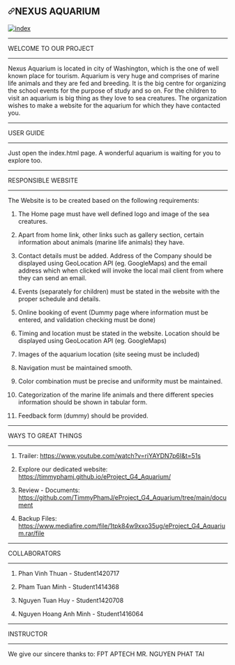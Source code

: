 <article class="markdown-body entry-content container-lg" itemprop="text"><h1 dir="auto"><a id="user-content-black-and-blue" class="anchor" aria-hidden="true" href="#black-and-blue"><svg class="octicon octicon-link" viewBox="0 0 16 16" version="1.1" width="16" height="16" aria-hidden="true"><path fill-rule="evenodd" d="M7.775 3.275a.75.75 0 001.06 1.06l1.25-1.25a2 2 0 112.83 2.83l-2.5 2.5a2 2 0 01-2.83 0 .75.75 0 00-1.06 1.06 3.5 3.5 0 004.95 0l2.5-2.5a3.5 3.5 0 00-4.95-4.95l-1.25 1.25zm-4.69 9.64a2 2 0 010-2.83l2.5-2.5a2 2 0 012.83 0 .75.75 0 001.06-1.06 3.5 3.5 0 00-4.95 0l-2.5 2.5a3.5 3.5 0 004.95 4.95l1.25-1.25a.75.75 0 00-1.06-1.06l-1.25 1.25a2 2 0 01-2.83 0z"></path></svg></a>NEXUS AQUARIUM</h1>
<p dir="auto"><a target="_blank" rel="noopener noreferrer nofollow" href="https://user-images.githubusercontent.com/116355862/211356144-abad098b-770f-43ec-98f0-d7f32bd91b2a.png
"><img src="https://user-images.githubusercontent.com/116355862/211356201-cc5b67e4-1e4b-4ea5-8924-72f92b2c00e0.png" alt="index" style="max-width: 100%;"></a></p>
<hr>
<p dir="auto">WELCOME TO OUR PROJECT</p>
<hr>
<p dir="auto">Nexus Aquarium is located in city of Washington, which is the one of well known place for tourism. Aquarium is very huge and comprises of marine life animals and they are fed and breeding. It is the big centre for organizing the school events for the purpose of study and so on. For the children to visit an aquarium is big thing as they love to sea creatures. The organization wishes to make a website for the aquarium for which they have contacted you.</p>
<hr>
<p dir="auto">USER GUIDE</p>
<hr>
<p dir="auto">Just open the index.html page. A wonderful aquarium is waiting for you to explore too.</p>
<hr>
<p dir="auto">RESPONSIBLE WEBSITE</p>
<hr>
<p dir="auto">The Website is to be created based on the following requirements:</p>
<ol dir="auto">
<li>
<p dir="auto">The Home page must have well defined logo and image of the sea creatures.</p>
</li>
<li>
<p dir="auto">Apart from home link, other links such as gallery section, certain information about animals (marine life animals) they have.</p>
</li>
<li>
<p dir="auto">Contact details must be added. Address of the Company should be displayed using GeoLocation API (eg. GoogleMaps) and the email address which when clicked will invoke the local mail client from where they can send an email.</p>
</li>
<li>
<p dir="auto">Events (separately for children) must be stated in the website with the proper schedule and details.</p>
</li>
<li>
<p dir="auto">Online booking of event (Dummy page where information must be entered, and validation checking must be done)</p>
</li>
<li>
<p dir="auto">Timing and location must be stated in the website. Location should be displayed using GeoLocation API (eg. GoogleMaps)</p>
</li>
<li>
<p dir="auto">Images of the aquarium location (site seeing must be included)</p>
</li>
<li>
<p dir="auto">Navigation must be maintained smooth.</p>
</li>
<li>
<p dir="auto">Color combination must be precise and uniformity must be maintained.</p>
</li>
<li>
<p dir="auto">Categorization of the marine life animals and there different species information should be shown in tabular form.</p>
</li>
<li>  
<p dir="auto">Feedback form (dummy) should be provided.</p>
</li>
</ol>
<hr>
<p dir="auto">WAYS TO GREAT THINGS</p>
<hr>
<ol dir="auto">
<li>
<p dir="auto">Trailer: <a href="https://www.youtube.com/watch?v=riYAYDN7p6I&t=51s" rel="nofollow">https://www.youtube.com/watch?v=riYAYDN7p6I&t=51s</a></p>
</li>
<li>
<p dir="auto">Explore our dedicated website: <a href="https://timmyphamj.github.io/eProject_G4_Aquarium/" rel="nofollow">https://timmyphamj.github.io/eProject_G4_Aquarium/</a></p>
</li>
<li>
<p dir="auto">Review - Documents: <a href="https://github.com/TimmyPhamJ/eProject_G4_Aquarium/tree/main/document" rel="nofollow">https://github.com/TimmyPhamJ/eProject_G4_Aquarium/tree/main/document</a></p>
</li>
<li>
<p dir="auto">Backup Files: <a href="https://www.mediafire.com/file/1tpk84w9xxo35ug/eProject_G4_Aquarium.rar/file" rel="nofollow">https://www.mediafire.com/file/1tpk84w9xxo35ug/eProject_G4_Aquarium.rar/file</a></p>
</li>
</ol>
<hr>
<p dir="auto">COLLABORATORS</p>
<hr>
<ol dir="auto">
<li>
<p dir="auto">Phan Vinh Thuan - Student1420717</p>
</li>
<li>
<p dir="auto">Pham Tuan Minh - Student1414368</p>
</li>
<li>
<p dir="auto">Nguyen Tuan Huy - Student1420708</p>
</li>
<li>  
<p dir="auto">Nguyen Hoang Anh Minh - Student1416064</p>
</li>  
</ol>
<hr>
<p dir="auto">INSTRUCTOR</p>
<hr>
<p dir="auto">We give our sincere thanks to:
FPT APTECH
MR. NGUYEN PHAT TAI</p>
</article>
